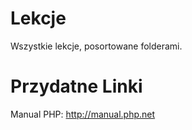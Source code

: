 Lekcje
======

Wszystkie lekcje, posortowane folderami.


Przydatne Linki
======

Manual PHP:
http://manual.php.net

